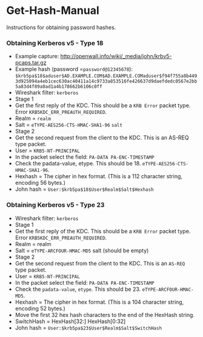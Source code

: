 # Get-Hash-Manual
Instructions for obtaining password hashes.

### Obtaining Kerberos v5 - Type 18
- Example capture: http://openwall.info/wiki/_media/john/krbv5-pcaps.tar.gz
- Example hash (password =`password@12345678`):
`$krb5pa$18$aduser$AD.EXAMPLE.COM$AD.EXAMPLE.COMaduser$f94f755a8b4493d925094a4eb1cec630ac40411a14c9733a853516fe426637d9daefdedc0567e2bb5a83d4f89a0ad1a4b178662b6106c0ff`
- Wireshark filter: `kerberos`
- Stage 1
 - Get the first reply of the KDC. This should be a `KRB Error` packet type. Error `KRB5KDC_ERR_PREAUTH_REQUIRED`. 
 - Realm = `realm`
 - Salt  = `eTYPE-AES256-CTS-HMAC-SHA1-96` `salt`
- Stage 2
 - Get the second request from the client to the KDC. This is an AS-REQ type packet.
 - User  = `KRB5-NT-PRINCIPAL`
 - In the packet select the field: `PA-DATA PA-ENC-TIMESTAMP`
 - Check the padata-value, etype. This should be 18. `eTYPE-AES256-CTS-HMAC-SHA1-96`.
 - Hexhash = The cipher in hex format. (This is a 112 character string, encoding 56 bytes.)
- John hash = `User:$krb5pa$18$User$Realm$Salt$Hexhash`
 

### Obtaining Kerberos v5 - Type 23
- Wireshark filter: `kerberos`
- Stage 1
 - Get the first reply of the KDC. This should be a `KRB Error` packet type. Error `KRB5KDC_ERR_PREAUTH_REQUIRED`.
 - Realm = realm
 - Salt  = `eTYPE-ARCFOUR-HMAC-MD5` salt (should be empty)
- Stage 2		
 - Get the second request from the client to the KDC. This is an `AS-REQ` type packet.
 - User  = `KRB5-NT-PRINCIPAL`
 - In the packet select the field: `PA-DATA PA-ENC-TIMESTAMP`
 - Check the `padata-value`, `etype`. This should be 23. `eTYPE-ARCFOUR-HMAC-MD5`.
 - Hexhash = The cipher in hex format. (This is a 104 character string, encoding 52 bytes.)
 - Move the first 32 hex hash characters to the end of the HexHash string.
 - SwitchHash = HexHash[32:] HexHash[0:32]
- John hash = `User:$krb5pa$23$User$Realm$Salt$SwitchHash`
